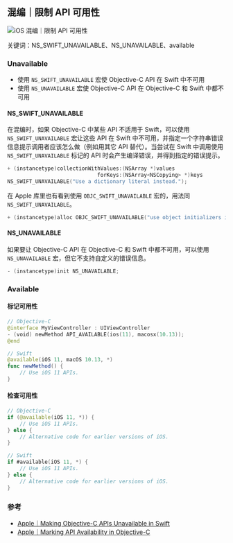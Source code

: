 ## 混编｜限制 API 可用性

![iOS 混编｜限制 API 可用性](https://p6-juejin.byteimg.com/tos-cn-i-k3u1fbpfcp/fc6ff9c635cc46698582b13761e37eca~tplv-k3u1fbpfcp-zoom-crop-mark:1304:1304:1304:734.awebp?)

关键词：NS_SWIFT_UNAVAILABLE、NS_UNAVAILABLE、available

### Unavailable

* 使用 `NS_SWIFT_UNAVAILABLE` 宏使 Objective-C API 在 Swift 中不可用
* 使用 `NS_UNAVAILABLE` 宏使 Objective-C API 在 Objective-C 和 Swift 中都不可用

#### NS_SWIFT_UNAVAILABLE

在混编时，如果 Objective-C 中某些 API 不适用于 Swift，可以使用 `NS_SWIFT_UNAVAILABLE` 宏让这些 API 在 Swift 中不可用，并指定一个字符串错误信息提示调用者应该怎么做（例如用其它 API 替代）。当尝试在 Swift 中调用使用 `NS_SWIFT_UNAVAILABLE` 标记的 API 时会产生编译错误，并得到指定的错误提示。

```objectivec
+ (instancetype)collectionWithValues:(NSArray *)values
                             forKeys:(NSArray<NSCopying> *)keys
NS_SWIFT_UNAVAILABLE("Use a dictionary literal instead.");
```

在 Apple 库里也有看到使用 `OBJC_SWIFT_UNAVAILABLE` 宏的，用法同 `NS_SWIFT_UNAVAILABLE`。

```objectivec
+ (instancetype)alloc OBJC_SWIFT_UNAVAILABLE("use object initializers instead");
```

#### NS_UNAVAILABLE

如果要让 Objective-C API 在  Objective-C 和 Swift 中都不可用，可以使用 `NS_UNAVAILABLE` 宏，但它不支持自定义的错误信息。

```objectivec
- (instancetype)init NS_UNAVAILABLE;
```

### Available

#### 标记可用性

```swift
// Objective-C
@interface MyViewController : UIViewController
- (void) newMethod API_AVAILABLE(ios(11), macosx(10.13));
@end

// Swift
@available(iOS 11, macOS 10.13, *)
func newMethod() {
    // Use iOS 11 APIs.
}
```

#### 检查可用性

```swift
// Objective-C
if (@available(iOS 11, *)) {
    // Use iOS 11 APIs.
} else {
    // Alternative code for earlier versions of iOS.
}

// Swift
if #available(iOS 11, *) {
    // Use iOS 11 APIs.
} else {
    // Alternative code for earlier versions of iOS.
}
```

### 参考

* [Apple｜Making Objective-C APIs Unavailable in Swift](https://developer.apple.com/documentation/swift/objective-c_and_c_code_customization/making_objective-c_apis_unavailable_in_swift)
* [Apple｜Marking API Availability in Objective-C](https://developer.apple.com/documentation/swift/objective-c_and_c_code_customization/marking_api_availability_in_objective-c)

